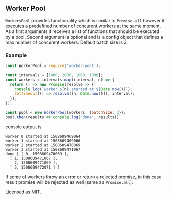 ## Worker Pool

`WorkersPool` provides functionality which is similar to `Promise.all` however
it executes a predefined number of concurent workers at the same moment. As a
first arguments it receives a list of functions that should be executed by a
pool. Second argument is optional and is a config object that defines a max number
of concurent workers. Default batch size is 3.

### Example

```javascript
const WorkerPool = require('worker-pool');

const intervals = [1000, 2000, 1000, 1000];
const workers = intervals.map((interval, n) => {
  return () => new Promise(resolve => {
    console.log(`worker ${n} started at ${Date.now()}`);
    setTimeout(() => resolve([n, Date.now()]), interval);
  });
});

const pool = new WorkerPool(workers, {batchSize: 2});
pool.then(results => console.log('done', results));
```
console output is

```
worker 0 started at 1508609469064
worker 1 started at 1508609469066
worker 2 started at 1508609470069
worker 3 started at 1508609471067
done [ [ 0, 1508609470069 ],
  [ 1, 1508609471067 ],
  [ 2, 1508609471069 ],
  [ 3, 1508609472071 ] ]
```

If some of workers throw an error or return a rejected promise, in this case result
promise will be rejected as well (same as `Promise.all`).

Licensed as MIT.
